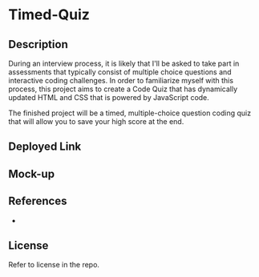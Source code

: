 # Timed-Quiz

## Description

During an interview process, it is likely that I'll be asked to take part in assessments that typically consist of multiple choice questions and interactive coding challenges. In order to familiarize myself with this process, this project aims to create a Code Quiz that has dynamically updated HTML and CSS that is powered by JavaScript code.

The finished project will be a timed, multiple-choice question coding quiz that will allow you to save your high score at the end.

## Deployed Link



## Mock-up



## References

- 

## License

Refer to license in the repo.
